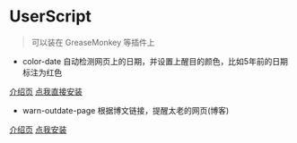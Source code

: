 # UserScript
>  可以装在 GreaseMonkey 等插件上

* color-date
自动检测网页上的日期，并设置上醒目的颜色，比如5年前的日期标注为红色

[介绍页](https://greasyfork.org/en/scripts/40186-colordate)
[点我直接安装](https://github.com/mika-cn/user-scripts/raw/master/scripts/color-date/color-date.user.js)


* warn-outdate-page
根据博文链接，提醒太老的网页(博客)

[介绍页](https://greasyfork.org/en/scripts/40188-warnoutdatepage)
[点我安装](https://github.com/mika-cn/user-scripts/raw/master/scripts/warn-outdate-page/warn-outdate-page.user.js)

